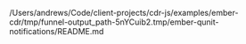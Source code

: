 /Users/andrews/Code/client-projects/cdr-js/examples/ember-cdr/tmp/funnel-output_path-5nYCuib2.tmp/ember-qunit-notifications/README.md